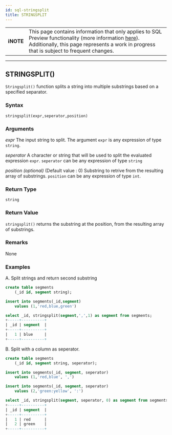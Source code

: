 ```yaml
---
id: sql-stringsplit
title: STRINGSPLIT
---
```


| | |
|-|-|
| **ℹ️NOTE** | This page contains information that only applies to SQL Preview functionality (more information [here](/sql-preview/sql-preview)). Additionally, this page represents a work in progress that is subject to frequent changes. |

---

## STRINGSPLIT()

`Stringsplit()` function splits a string into multiple substrings based on a specified separator.

### Syntax

```
stringsplit(expr,seperator,position)
```

### Arguments

_expr_ 
The input string to split. The argument `expr` is any expression of type `string`.

_seperator_
A character or string that will be used to split the evaluated expression `expr`. `seperator` can be any expression of type `string`

_position_ *(optional)* (Default value : 0)
Substring to retrive from the resulting array of substrings. `position` can be any expression of type `int`. 

### Return Type
`string`

### Return Value
`stringsplit()` returns the substring at the position, from the resulting array of substrings.
### Remarks
None
### Examples
A. Split strings and return second substring

```sql
create table segments
    (_id id, segment string);

insert into segments(_id,segment)
    values (1,'red,blue,green')

select _id, stringsplit(segment,',',1) as segment from segments;
+-----+----------+
| _id | segment  |
+-----+----------+
|   1 | blue     |
+-----+----------+
```

B. Split with a column as seperator.
```sql
create table segments
    (_id id, segment string, seperator);

insert into segments(_id, segment, seperator)
    values (1,'red,blue', ',')

insert into segments(_id, segment, seperator)
    values (2,'green:yellow', ':')

select _id, stringsplit(segment, seperator, 0) as segment from segments;
+-----+----------+
| _id | segment  |
+-----+----------+
|   1 | red      |
|   2 | green    |
+-----+----------+
```